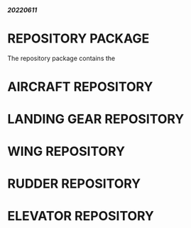 ##### 20220611
# REPOSITORY PACKAGE
The repository package contains the

# AIRCRAFT REPOSITORY

# LANDING GEAR REPOSITORY

# WING REPOSITORY

# RUDDER REPOSITORY

# ELEVATOR REPOSITORY